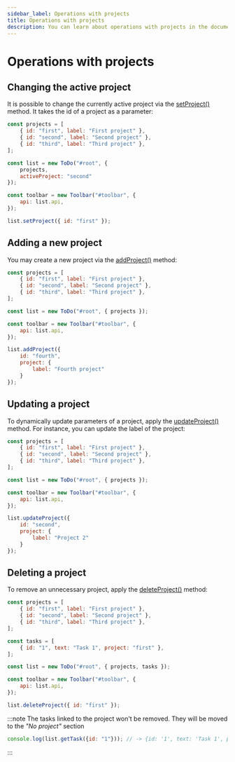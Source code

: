 ```yaml
---
sidebar_label: Operations with projects
title: Operations with projects
description: You can learn about operations with projects in the documentation of the DHTMLX JavaScript To Do List library. Browse developer guides and API reference, try out code examples and live demos, and download a free 30-day evaluation version of DHTMLX To Do List.
---
```


# Operations with projects

## Changing the active project

It is possible to change the currently active project via the [setProject()](../../api/methods/setproject_method/) method. It takes the id of a project as a parameter:

~~~js {9,16}
const projects = [
    { id: "first", label: "First project" },
    { id: "second", label: "Second project" },
    { id: "third", label: "Third project" },
];

const list = new ToDo("#root", {
    projects,
    activeProject: "second"
});

const toolbar = new Toolbar("#toolbar", {
    api: list.api,
});

list.setProject({ id: "first" });
~~~

## Adding a new project

You may create a new project via the [addProject()](../../api/methods/addproject_method/) method:

~~~js {13-18}
const projects = [
    { id: "first", label: "First project" },
    { id: "second", label: "Second project" },
    { id: "third", label: "Third project" },
];

const list = new ToDo("#root", { projects });

const toolbar = new Toolbar("#toolbar", {
    api: list.api,
});

list.addProject({
    id: "fourth",
    project: {
        label: "Fourth project"
    }
});
~~~

## Updating a project

To dynamically update parameters of a project, apply the [updateProject()](../../api/methods/updateproject_method/) method. For instance, you can update the label of the project:

~~~js {13-18}
const projects = [
    { id: "first", label: "First project" },
    { id: "second", label: "Second project" },
    { id: "third", label: "Third project" },
];

const list = new ToDo("#root", { projects });

const toolbar = new Toolbar("#toolbar", {
    api: list.api,
});

list.updateProject({
    id: "second",
    project: {
        label: "Project 2"
    }
});
~~~

## Deleting a project

To remove an unnecessary project, apply the [deleteProject()](../../api/methods/deleteproject_method/) method:

~~~js {17}
const projects = [
    { id: "first", label: "First project" },
    { id: "second", label: "Second project" },
    { id: "third", label: "Third project" },
];

const tasks = [
    { id: "1", text: "Task 1", project: "first" },
];

const list = new ToDo("#root", { projects, tasks });

const toolbar = new Toolbar("#toolbar", {
    api: list.api,
});

list.deleteProject({ id: "first" });
~~~

:::note
The tasks linked to the project won't be removed. They will be moved to the *"No project"* section

~~~js
console.log(list.getTask({id: "1"})); // -> {id: '1', text: 'Task 1', project: null}
~~~
:::